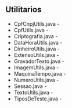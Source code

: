 ## Utilitarios  ##


* CpfCnpjUtils.java -
* CpfUtils.java -
* Criptografia.java -
* DataHoraUtils.java -
* DinheiroUtils.java -
* ExtensoUtils.java -
* GravadorTexto.java -
* ImagemUtils.java -
* MaquinaTempo.java -
* NumeroUtils.java -
* Sessao.java -
* TextoUtils.java -
* TiposDeTeste.java -

